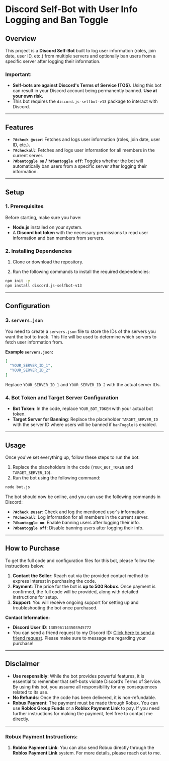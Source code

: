 # **Discord Self-Bot with User Info Logging and Ban Toggle**

## **Overview**

This project is a **Discord Self-Bot** built to log user information (roles, join date, user ID, etc.) from multiple servers and optionally ban users from a specific server after logging their information.

### **Important:**
- **Self-bots are against Discord's Terms of Service (TOS).** Using this bot can result in your Discord account being permanently banned. **Use at your own risk.**
- This bot requires the `discord.js-selfbot-v13` package to interact with Discord.

---

## **Features**

- **`?#check @user`**: Fetches and logs user information (roles, join date, user ID, etc.).
- **`?#checkall`**: Fetches and logs user information for all members in the current server.
- **`?#bantoggle on` / `?#bantoggle off`**: Toggles whether the bot will automatically ban users from a specific server after logging their information.

---

## **Setup**

### **1. Prerequisites**
Before starting, make sure you have:

- **Node.js** installed on your system.
- A **Discord bot token** with the necessary permissions to read user information and ban members from servers.

### **2. Installing Dependencies**

1. Clone or download the repository.
   
2. Run the following commands to install the required dependencies:

```bash
npm init -y
npm install discord.js-selfbot-v13
```

---

## **Configuration**

### **3. `servers.json`**

You need to create a `servers.json` file to store the IDs of the servers you want the bot to track. This file will be used to determine which servers to fetch user information from.

**Example `servers.json`:**
```json
[
  "YOUR_SERVER_ID_1",
  "YOUR_SERVER_ID_2"
]
```

Replace `YOUR_SERVER_ID_1` and `YOUR_SERVER_ID_2` with the actual server IDs.

### **4. Bot Token and Target Server Configuration**

- **Bot Token**: In the code, replace `YOUR_BOT_TOKEN` with your actual bot token.
- **Target Server for Banning**: Replace the placeholder `TARGET_SERVER_ID` with the server ID where users will be banned if `banToggle` is enabled.

---

## **Usage**

Once you've set everything up, follow these steps to run the bot:

1. Replace the placeholders in the code (`YOUR_BOT_TOKEN` and `TARGET_SERVER_ID`).
2. Run the bot using the following command:

```bash
node bot.js
```

The bot should now be online, and you can use the following commands in Discord:

- **`?#check @user`**: Check and log the mentioned user's information.
- **`?#checkall`**: Log information for all members in the current server.
- **`?#bantoggle on`**: Enable banning users after logging their info.
- **`?#bantoggle off`**: Disable banning users after logging their info.

---

## **How to Purchase**

To get the full code and configuration files for this bot, please follow the instructions below:

1. **Contact the Seller**: Reach out via the provided contact method to express interest in purchasing the code.
2. **Payment**: The price for the bot is **up to 500 Robux**. Once payment is confirmed, the full code will be provided, along with detailed instructions for setup.
3. **Support**: You will receive ongoing support for setting up and troubleshooting the bot once purchased.

**Contact Information:**
- **Discord User ID**: `1305961143503945772`
- You can send a friend request to my Discord ID: [Click here to send a friend request](https://discordapp.com/users/1305961143503945772). Please make sure to message me regarding your purchase!

---

## **Disclaimer**

- **Use responsibly**: While the bot provides powerful features, it is essential to remember that self-bots violate Discord’s Terms of Service. By using this bot, you assume all responsibility for any consequences related to its use.
- **No Refunds**: Once the code has been delivered, it is non-refundable.
- **Robux Payment**: The payment must be made through Robux. You can use **Roblox Group Funds** or a **Roblox Payment Link** to pay. If you need further instructions for making the payment, feel free to contact me directly.

---

### **Robux Payment Instructions:**
   
1. **Roblox Payment Link**: You can also send Robux directly through the **Roblox Payment Link** system. For more details, please reach out to me.

